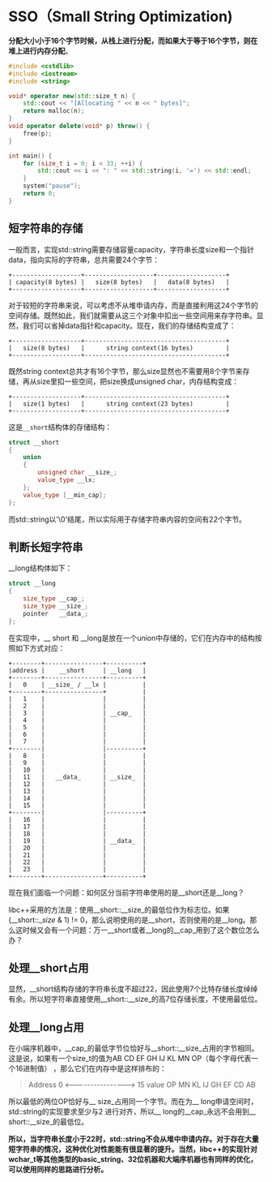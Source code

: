 # SSO（Small String Optimization)

**分配大小小于16个字节时候，从栈上进行分配，而如果大于等于16个字节，则在堆上进行内存分配**。

```c++
#include <cstdlib>
#include <iostream>
#include <string>

void* operator new(std::size_t n) {
	std::cout << "[Allocating " << n << " bytes]";
	return malloc(n);
}
void operator delete(void* p) throw() {
	free(p);
}

int main() {
	for (size_t i = 0; i < 33; ++i) {
		std::cout << i << ": " << std::string(i, '=') << std::endl;
	}
	system("pause");
	return 0;
}
```

## 短字符串的存储

一般而言，实现std::string需要存储容量capacity，字符串长度size和一个指针data，指向实际的字符串，总共需要24个字节：

```text
+-------------------+-------------------+-------------------+
| capacity(8 bytes) |   size(8 bytes)   |   data(8 bytes)   |
+-------------------+-------------------+-------------------+
```

对于较短的字符串来说，可以考虑不从堆申请内存，而是直接利用这24个字节的空间存储。既然如此，我们就需要从这三个对象中扣出一些空间用来存字符串。显然，我们可以省掉data指针和capacity。现在，我们的存储结构变成了：

```text
+-------------------+---------------------------------------+
|   size(8 bytes)   |      string context(16 bytes)         |
+-------------------+---------------------------------------+
```

既然string context总共才有16个字节，那么size显然也不需要用8个字节来存储，再从size里扣一些空间，把size换成unsigned char，内存结构变成：

```text
+-------------------+---------------------------------------+
|   size(1 bytes)   |      string context(23 bytes)         |
+-------------------+---------------------------------------+
```

这是`__short`结构体的存储结构：

```c++
struct __short
{
    union
    {
        unsigned char __size_;
        value_type __lx;
    };
    value_type [__min_cap];
};
```

而std::string以'\0'结尾，所以实际用于存储字符串内容的空间有22个字节。

## 判断长短字符串

__long结构体如下：

```c++
struct __long
{
    size_type __cap_;
    size_type __size_;
    pointer   __data_;
};
```

在实现中，__ short 和 __long是放在一个union中存储的，它们在内存中的结构按照如下方式对应：

```text
+--------+----------------+----------+
|address |    __short     | __long   |
+--------+----------------+----------+
|   0    | __size_ / __lx |          |
+--------+----------------+          |
|   1    |                |          |
|   2    |                |          |
|   3    |                | __cap_   |
|   4    |                |          |
|   5    |                |          |
|   6    |                |          |
|   7    |                |          |
+--------|                |----------+
|   8    |                |          |
|   9    |                |          |
|   10   |                |          |
|   11   |   __data_      | __size_  |
|   12   |                |          |
|   13   |                |          |
|   14   |                |          |
|   15   |                |          |
+--------|                |----------+
|   16   |                |          |
|   17   |                |          |
|   18   |                |          |
|   19   |                | __data_  |
|   20   |                |          |
|   21   |                |          |
|   22   |                |          |
|   23   |                |          |
+--------+----------------+----------+
```

现在我们面临一个问题：如何区分当前字符串使用的是__short还是__long？

libc++采用的方法是：使用__short::__size_的最低位作为标志位。如果(__short::__size_ & 1) != 0，那么说明使用的是__short，否则使用的是__long。那么这时候又会有一个问题：万一__short或者__long的__cap_用到了这个数位怎么办？

## 处理__short占用

显然，__short结构存储的字符串长度不超过22，因此使用7个比特存储长度绰绰有余。所以短字符串直接使用__short::__size_的高7位存储长度，不使用最低位。

## 处理__long占用

在小端序机器中，__cap_的最低字节位恰好与__short::__size_占用的字节相同。这是说，如果有一个size_t的值为AB CD EF GH IJ KL MN OP（每个字母代表一个16进制值） ，那么它们在内存中是这样排布的：

> Address 0 <----------------> 15
> value   OP MN KL IJ GH EF CD AB

所以最低的两位OP恰好与__ size_占用同一个字节。而在为__ long申请空间时，std::string的实现要求至少与2 进行对齐，所以__ long的__cap_永远不会用到__ short::__size_的最低位。



**所以，当字符串长度小于22时，std::string不会从堆中申请内存。对于存在大量短字符串的情况，这种优化对性能能有很显著的提升。当然，libc++的实现针对wchar_t等其他类型的basic_string、32位机器和大端序机器也有同样的优化，可以使用同样的思路进行分析。**